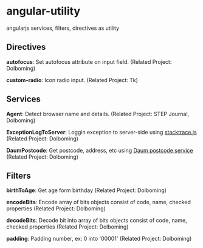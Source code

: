# angular-utility
angularjs services, filters, directives as utility
 
## Directives
**autofocus**: Set autofocus attribute on input field. (Related Project: Dolboming)

**custom-radio**: Icon radio input. (Related Project: Tk)

## Services
**Agent**: Detect browser name and details. (Related Project: STEP Journal, Dolboming)

**ExceptionLogToServer**: Loggin exception to server-side using [stacktrace.js](http://www.stacktracejs.com) (Related Project: Dolboming)

**DaumPostcode**: Get postcode, address, etc using [Daum postcode service](http://postcode.map.daum.net/guide) (Related Project: Dolboming)

## Filters
**birthToAge**: Get age form birthday (Related Project: Dolboming)

**encodeBits**: Encode array of bits objects consist of code, name, checked properties (Related Project: Dolboming)

**decodeBits**: Decode bit into array of bits objects consist of code, name, checked properties (Related Project: Dolboming)

**padding**: Padding number, ex: 0 into '00001' (Related Project: Dolboming)

